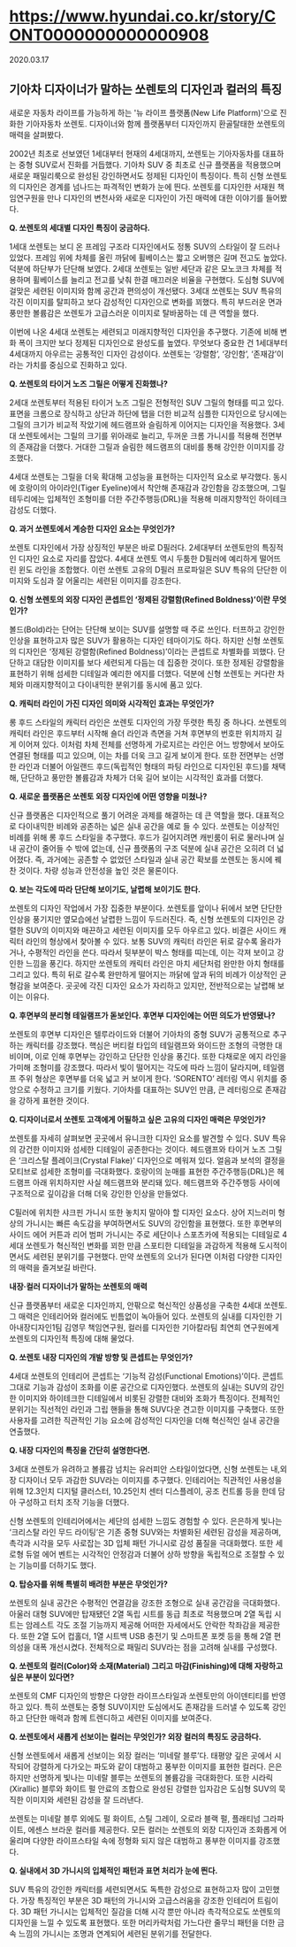 # https://www.hyundai.co.kr/story/CONT0000000000000908

2020.03.17

## 기아차 디자이너가 말하는 쏘렌토의 디자인과 컬러의 특징

새로운 자동차 라이프를 가능하게 하는 '뉴 라이프 플랫폼(New Life Platform)'으로 진화한 기아자동차 쏘렌토. 디자이너와 함께 플랫폼부터 디자인까지 환골탈태한 쏘렌토의 매력을 살펴봤다.

2002년 최초로 선보였던 1세대부터 현재의 4세대까지, 쏘렌토는 기아자동차를 대표하는 중형 SUV로서 진화를 거듭했다. 기아차 SUV 중 최초로 신규 플랫폼을 적용했으며 새로운 패밀리룩으로 완성된 강인하면서도 정제된 디자인이 특징이다. 특히 신형 쏘렌토의 디자인은 경계를 넘나드는 파격적인 변화가 눈에 띈다. 쏘렌토를 디자인한 서재원 책임연구원을 만나 디자인의 변천사와 새로운 디자인이 가진 매력에 대한 이야기를 들어봤다.

**Q. 쏘렌토의 세대별 디자인 특징이 궁금하다.**

1세대 쏘렌토는 보디 온 프레임 구조라 디자인에서도 정통 SUV의 스타일이 잘 드러나 있었다. 프레임 위에 차체를 올린 까닭에 휠베이스는 짧고 오버행은 길며 전고도 높았다. 덕분에 하단부가 단단해 보였다. 2세대 쏘렌토는 일반 세단과 같은 모노코크 차체를 적용하며 휠베이스를 늘리고 전고를 낮춰 한결 매끄러운 비율을 구현했다. 도심형 SUV에 걸맞은 세련된 이미지와 함께 공간과 편의성이 개선됐다. 3세대 쏘렌토는 SUV 특유의 각진 이미지를 탈피하고 보다 감성적인 디자인으로 변화를 꾀했다. 특히 부드러운 면과 풍만한 볼륨감은 쏘렌토가 고급스러운 이미지로 탈바꿈하는 데 큰 역할을 했다.

이번에 나온 4세대 쏘렌토는 세련되고 미래지향적인 디자인을 추구했다. 기존에 비해 변화 폭이 크지만 보다 정제된 디자인으로 완성도를 높였다. 무엇보다 중요한 건 1세대부터 4세대까지 아우르는 공통적인 디자인 감성이다. 쏘렌토는 ‘강렬함’, ‘강인함’, ‘존재감’이라는 가치를 중심으로 진화하고 있다.


**Q. 쏘렌토의 타이거 노즈 그릴은 어떻게 진화했나?**

2세대 쏘렌토부터 적용된 타이거 노즈 그릴은 전형적인 SUV 그릴의 형태를 띠고 있다. 표면을 크롬으로 장식하고 상단과 하단에 탭을 더한 비교적 심플한 디자인으로 당시에는 그릴의 크기가 비교적 작았기에 헤드램프와 슬림하게 이어지는 디자인을 적용했다. 3세대 쏘렌토에서는 그릴의 크기를 위아래로 늘리고, 두꺼운 크롬 가니시를 적용해 전면부의 존재감을 더했다. 거대한 그릴과 슬림한 헤드램프의 대비를 통해 강인한 이미지를 강조했다.

4세대 쏘렌토는 그릴을 더욱 확대해 고성능을 표현하는 디자인적 요소로 부각했다. 동시에 호랑이의 아이라인(Tiger Eyeline)에서 착안해 존재감과 강인함을 강조했으며, 그릴 테두리에는 입체적인 조형미를 더한 주간주행등(DRL)을 적용해 미래지향적인 하이테크 감성도 더했다.

**Q. 과거 쏘렌토에서 계승한 디자인 요소는 무엇인가?**

쏘렌토 디자인에서 가장 상징적인 부분은 바로 D필러다. 2세대부터 쏘렌토만의 특징적인 디자인 요소로 자리를 잡았다. 4세대 쏘렌토 역시 두툼한 D필러에 예리하게 떨어뜨린 윈도 라인을 조합했다. 이런 쏘렌토 고유의 D필러 프로파일은 SUV 특유의 단단한 이미지와 도심과 잘 어울리는 세련된 이미지를 강조한다.

**Q. 신형 쏘렌토의 외장 디자인 콘셉트인 ‘정제된 강렬함(Refined Boldness)’이란 무엇인가?**

볼드(Bold)라는 단어는 단단해 보이는 SUV를 설명할 때 주로 쓰인다. 터프하고 강인한 인상을 표현하고자 많은 SUV가 활용하는 디자인 테마이기도 하다. 하지만 신형 쏘렌토의 디자인은 ‘정제된 강렬함(Refined Boldness)’이라는 콘셉트로 차별화를 꾀했다. 단단하고 대담한 이미지를 보다 세련되게 다듬는 데 집중한 것이다. 또한 정제된 강렬함을 표현하기 위해 섬세한 디테일과 예리한 에지를 더했다. 덕분에 신형 쏘렌토는 커다란 차체와 미래지향적이고 다이내믹한 분위기를 동시에 품고 있다.

**Q. 캐릭터 라인이 가진 디자인 의미와 시각적인 효과는 무엇인가?**

롱 후드 스타일의 캐릭터 라인은 쏘렌토 디자인의 가장 뚜렷한 특징 중 하나다. 쏘렌토의 캐릭터 라인은 후드부터 시작해 숄더 라인과 측면을 거쳐 후면부의 번호판 위치까지 길게 이어져 있다. 이처럼 차체 전체를 선명하게 가로지르는 라인은 어느 방향에서 보아도 연결된 형태를 띠고 있으며, 이는 차를 더욱 크고 길게 보이게 한다. 또한 전면부는 선명한 라인과 더불어 아일랜드 후드(독립적인 형태의 파팅 라인으로 디자인된 후드)를 채택해, 단단하고 풍만한 볼륨감과 차체가 더욱 길어 보이는 시각적인 효과를 더했다.

**Q. 새로운 플랫폼은 쏘렌토 외장 디자인에 어떤 영향을 미쳤나?**

신규 플랫폼은 디자인적으로 풀기 어려운 과제를 해결하는 데 큰 역할을 했다. 대표적으로 다이내믹한 비례와 공존하는 넓은 실내 공간을 예로 들 수 있다. 쏘렌토는 이상적인 비례를 위해 롱 후드 스타일을 추구했다. 후드가 길어지려면 캐빈룸이 뒤로 물러나며 실내 공간이 줄어들 수 밖에 없는데, 신규 플랫폼의 구조 덕분에 실내 공간은 오히려 더 넓어졌다. 즉, 과거에는 공존할 수 없었던 스타일과 실내 공간 확보를 쏘렌토는 동시에 꿰찬 것이다. 차량 성능과 안전성을 높인 것은 물론이다.

**Q. 보는 각도에 따라 단단해 보이기도, 날렵해 보이기도 한다.**

쏘렌토의 디자인 작업에서 가장 집중한 부분이다. 쏘렌토를 앞이나 뒤에서 보면 단단한 인상을 풍기지만 옆모습에선 날렵한 느낌이 두드러진다. 즉, 신형 쏘렌토의 디자인은 강렬한 SUV의 이미지와 매끈하고 세련된 이미지를 모두 아우르고 있다. 비결은 사이드 캐릭터 라인의 형상에서 찾아볼 수 있다. 보통 SUV의 캐릭터 라인은 뒤로 갈수록 올라가거나, 수평적인 라인을 쓴다. 따라서 뒷부분이 박스 형태를 띠는데, 이는 각져 보이고 강인한 느낌을 풍긴다. 하지만 쏘렌토의 캐릭터 라인은 마치 세단처럼 완만한 아치 형태를 그리고 있다. 특히 뒤로 갈수록 완만하게 떨어지는 까닭에 앞과 뒤의 비례가 이상적인 균형감을 보여준다. 곳곳에 각진 디자인 요소가 자리하고 있지만, 전반적으로는 날렵해 보이는 이유다.

**Q. 후면부의 분리형 테일램프가 돋보인다. 후면부 디자인에는 어떤 의도가 반영됐나?**

쏘렌토의 후면부 디자인은 텔루라이드와 더불어 기아차의 중형 SUV가 공통적으로 추구하는 캐릭터를 강조했다. 핵심은 버티컬 타입의 테일램프와 와이드한 조형의 극명한 대비이며, 이로 인해 후면부는 강인하고 단단한 인상을 풍긴다. 또한 다채로운 에지 라인을 가미해 조형미를 강조했다. 따라서 빛이 떨어지는 각도에 따라 느낌이 달라지며, 테일램프 주위 형상은 후면부를 더욱 넓고 커 보이게 한다. ‘SORENTO’ 레터링 역시 위치를 중앙으로 수정하고 크기를 키웠다. 기아차를 대표하는 SUV인 만큼, 큰 레터링으로 존재감을 강하게 표현한 것이다.

**Q. 디자이너로서 쏘렌토 고객에게 어필하고 싶은 고유의 디자인 매력은 무엇인가?**

쏘렌토를 자세히 살펴보면 곳곳에서 유니크한 디자인 요소를 발견할 수 있다. SUV 특유의 강건한 이미지와 섬세한 디테일이 공존한다는 것이다. 헤드램프와 타이거 노즈 그릴은 ‘크리스탈 플레이크(Crystal Flake)’ 디자인으로 메워져 있다. 얼음과 보석의 결정을 모티브로 섬세한 조형미를 극대화했다. 호랑이의 눈매를 표현한 주간주행등(DRL)은 헤드램프 아래 위치하지만 사실 헤드램프와 분리돼 있다. 헤드램프와 주간주행등 사이에 구조적으로 깊이감을 더해 더욱 강인한 인상을 만들었다.

C필러에 위치한 샤크핀 가니시 또한 놓치지 말아야 할 디자인 요소다. 상어 지느러미 형상의 가니시는 빠른 속도감을 부여하면서도 SUV의 강인함을 표현했다. 또한 후면부의 사이드 에어 커튼과 리어 범퍼 가니시는 주로 세단이나 스포츠카에 적용되는 디테일로 4세대 쏘렌토가 혁신적인 변화를 꾀한 만큼 스포티한 디테일을 과감하게 적용해 도시적이면서도 세련된 분위기를 구현했다. 만약 쏘렌토의 오너가 된다면 이처럼 다양한 디자인의 매력을 즐겨보길 바란다.

**내장·컬러 디자이너가 말하는 쏘렌토의 매력**

신규 플랫폼부터 새로운 디자인까지, 안팎으로 혁신적인 상품성을 구축한 4세대 쏘렌토. 그 매력은 인테리어와 컬러에도 빈틈없이 녹아들어 있다. 쏘렌토의 실내를 디자인한 기아내장디자인1팀 김영무 책임연구원, 컬러를 디자인한 기아칼라팀 최연희 연구원에게 쏘렌토의 디자인적 특징에 대해 물었다.

**Q. 쏘렌토 내장 디자인의 개발 방향 및 콘셉트는 무엇인가?**

4세대 쏘렌토의 인테리어 콘셉트는 ‘기능적 감성(Functional Emotions)’이다. 콘셉트 그대로 기능과 감성이 조화를 이룬 공간으로 디자인했다. 쏘렌토의 실내는 SUV의 강인한 이미지와 하이테크한 디테일에서 비롯된 강렬한 대비와 조화가 특징이다. 전체적인 분위기는 직선적인 라인과 그립 핸들을 통해 SUV다운 견고한 이미지를 구축했다. 또한 사용자를 고려한 직관적인 기능 요소에 감성적인 디자인을 더해 혁신적인 실내 공간을 연출했다.

**Q. 내장 디자인의 특징을 간단히 설명한다면.**

3세대 쏘렌토가 유려하고 볼륨감 넘치는 유러피안 스타일이었다면, 신형 쏘렌토는 내,외장 디자이너 모두 과감한 SUV라는 이미지를 추구했다. 인테리어는 직관적인 사용성을 위해 12.3인치 디지털 클러스터, 10.25인치 센터 디스플레이, 공조 컨트롤 등을 한데 담아 구성하고 터치 조작 기능을 더했다.

신형 쏘렌토의 인테리어에서는 세단의 섬세한 느낌도 경험할 수 있다. 은은하게 빛나는 ‘크리스탈 라인 무드 라이팅’은 기존 중형 SUV와는 차별화된 세련된 감성을 제공하며, 촉각과 시각을 모두 사로잡는 3D 입체 패턴 가니시로 감성 품질을 극대화했다. 또한 세로형 듀얼 에어 벤트는 시각적인 안정감과 더불어 상하 방향을 독립적으로 조절할 수 있는 기능미를 더하기도 했다.

**Q. 탑승자를 위해 특별히 배려한 부분은 무엇인가?**

쏘렌토의 실내 공간은 수평적인 연결감을 강조한 조형으로 실내 공간감을 극대화했다. 아울러 대형 SUV에만 탑재됐던 2열 독립 시트를 동급 최초로 적용했으며 2열 독립 시트는 암레스트 각도 조절 기능까지 제공해 어떠한 자세에서도 안락한 착좌감을 제공한다. 또한 2열 도어 컵홀더, 1열 시트백 USB 충전기 및 스마트폰 포켓 등을 통해 2열 편의성을 대폭 개선시켰다. 전체적으로 패밀리 SUV라는 점을 고려해 실내를 구성했다.


**Q. 쏘렌토의 컬러(Color)와 소재(Material) 그리고 마감(Finishing)에 대해 자랑하고 싶은 부분이 있다면?**

쏘렌토의 CMF 디자인의 방향은 다양한 라이프스타일과 쏘렌토만의 아이덴티티를 반영하고 있다. 특히 쏘렌토는 중형 SUV이지만 도심에서도 존재감을 드러낼 수 있도록 강인하고 단단한 매력과 함께 트렌디하고 세련된 이미지를 보여준다.

**Q. 쏘렌토에서 새롭게 선보이는 컬러는 무엇인가? 외장 컬러의 특징도 궁금하다.**

신형 쏘렌토에서 새롭게 선보이는 외장 컬러는 ‘미네랄 블루’다. 태평양 깊은 곳에서 시작되어 강렬하게 다가오는 파도와 같이 대범하고 풍부한 이미지를 표현한 컬러다. 은은하지만 선명하게 빛나는 미네랄 블루는 쏘렌토의 볼륨감을 극대화한다. 또한 시라릭(Xirallic) 블루와 화이트 펄 안료의 조합으로 완성된 강렬한 입자감은 도심형 SUV의 묵직한 이미지와 세련된 감성을 잘 드러낸다.

쏘렌토는 미네랄 블루 외에도 펄 화이트, 스틸 그레이, 오로라 블랙 펄, 플래티넘 그라파이트, 에센스 브라운 컬러를 제공한다. 모든 컬러는 쏘렌토의 외장 디자인과 조화롭게 어울리며 다양한 라이프스타일 속에 정형화 되지 않은 대범하고 풍부한 이미지를 강조했다.

**Q. 실내에서 3D 가니시의 입체적인 패턴과 표면 처리가 눈에 띈다.**

SUV 특유의 강인한 캐릭터를 세련되면서도 독특한 감성으로 표현하고자 많이 고민했다. 가장 특징적인 부분은 3D 패턴의 가니시와 고급스러움을 강조한 인테리어 트림이다. 3D 패턴 가니시는 입체적인 질감을 더해 시각 뿐만 아니라 촉각적으로도 쏘렌토의 디자인을 느낄 수 있도록 표현했다. 또한 머리카락처럼 가느다란 줄무늬 패턴을 더한 금속 느낌의 가니시는 조명과 연계되어 세련된 분위기를 전달한다.